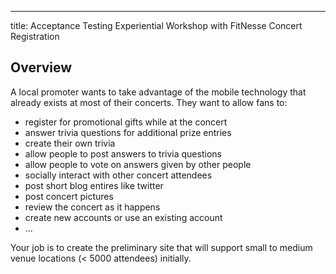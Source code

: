 ---
title: Acceptance Testing Experiential Workshop with FitNesse Concert Registration

## Overview

A local promoter wants to take advantage of the mobile technology that already exists at most of their concerts. They want to allow fans to:
* register for promotional gifts while at the concert
* answer trivia questions for additional prize entries
* create their own trivia
* allow people to post answers to trivia questions
* allow people to vote on answers given by other people
* socially interact with other concert attendees
* post short blog entires like twitter
* post concert pictures
* review the concert as it happens
* create new accounts or use an existing account
* ...

Your job is to create the preliminary site that will support small to medium venue locations (< 5000 attendees) initially.

 